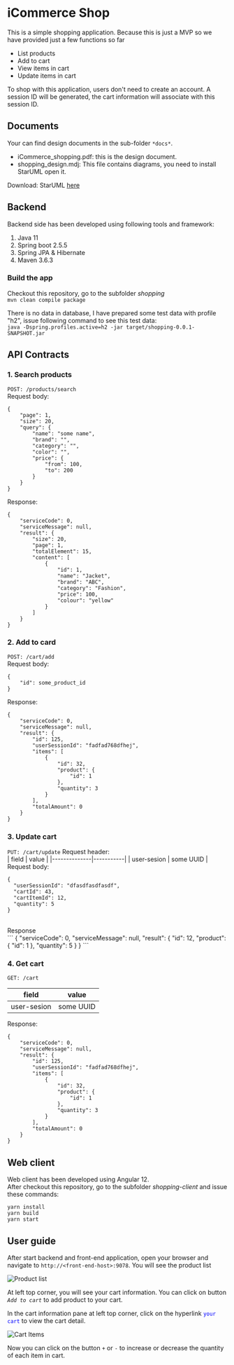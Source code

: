 # iCommerce Shop
This is a simple shopping application. Because this is just a MVP so we have provided just a few functions so far
- List products 
- Add to cart
- View items in cart
- Update items in cart

To shop with this application, users don't need to create an account. A session ID will be generated, the cart information will associate with this session ID.

## Documents
Your can find design documents in the sub-folder ```*docs*```.
- iCommerce_shopping.pdf: this is the design document.
- shopping_design.mdj: This file contains diagrams, you need to install StarUML open it.

Download: StarUML [here](https://staruml.io)

## Backend
Backend side has been developed using following tools and framework:
1. Java 11
2. Spring boot 2.5.5
3. Spring JPA & Hibernate
4. Maven 3.6.3

### Build the app
Checkout this repository, go to the subfolder *shopping* <br/>
```mvn clean compile package```

There is no data in database, I have prepared some test data with profile "h2", issue following command to see this test data: <br/>
```java -Dspring.profiles.active=h2 -jar target/shopping-0.0.1-SNAPSHOT.jar```

## API Contracts
### 1. Search products <br/>
```POST: /products/search``` <br>
Request body:
```
{
	"page": 1,
	"size": 20,
	"query": {
		"name": "some name",
		"brand": "",
		"category": "",
		"color": "",
		"price": {
			"from": 100,
			"to": 200
		}
	}
}
```
Response:
```
{
	"serviceCode": 0,
	"serviceMessage": null,
	"result": {
		"size": 20,
		"page": 1,
		"totalElement": 15,
		"content": [
			{
				"id": 1,
				"name": "Jacket",
				"brand": "ABC",
				"category": "Fashion",
				"price": 100,
				"colour": "yellow"
			}
		]
	}
}
```

### 2. Add to card
```POST: /cart/add```<br/>
Request body:
```
{
	"id": some_product_id
}
```
Response:
```
{
	"serviceCode": 0,
	"serviceMessage": null,
	"result": {
		"id": 125,
		"userSessionId": "fadfad768dfhej",
		"items": [
			{
				"id": 32,
				"product": {
					"id": 1
				},
				"quantity": 3
			}
		],
		"totalAmount": 0
	}
}
```
### 3. Update cart
```PUT: /cart/update```
Request header:  <br/>
| field        | value     |
|--------------|-----------|
| user-sesion  | some UUID |
<br/>
Request body:  <br/>
```
{
  "userSessionId": "dfasdfasdfasdf",
  "cartId": 43,
  "cartItemId": 12,
  "quantity": 5
}
```
<br/>
Response <br/>
```
{
  "serviceCode": 0,
  "serviceMessage": null,
  "result": {
	"id": 12,
	"product": {
		"id": 1
	},
	"quantity": 5
  }
}
```

### 4. Get cart
```GET: /cart``` <br/>

| field        | value     |
|--------------|-----------|
| user-sesion  | some UUID |


Response: <br/>
```
{
	"serviceCode": 0,
	"serviceMessage": null,
	"result": {
		"id": 125,
		"userSessionId": "fadfad768dfhej",
		"items": [
			{
				"id": 32,
				"product": {
					"id": 1
				},
				"quantity": 3
			}
		],
		"totalAmount": 0
	}
}
```
## Web client
Web client has been developed using Angular 12. <br/>
After checkout this repository, go to the subfolder *shopping-client* and issue these commands:

```yarn install```<br/>
```yarn build```<br/>
```yarn start```<br/>

## User guide
After start backend and front-end application, open your browser and navigate to ```http://<front-end-host>:9078```. You will see the product list

![Product list](https://github.com/daoanhvu/iCommerce/blob/main/docs/ProductList.png?raw=true "Product list")

At left top corner, you will see your cart information. You can click on button *```Add to cart```* to add product to your cart.

In the cart information pane at left top corner, click on the hyperlink <span style="color:blue">```your cart```</span> to view the cart detail.

![Cart Items](https://github.com/daoanhvu/iCommerce/blob/main/docs/CartItemList.png?raw=true "Cart Items")

Now you can click on the button `+` or `-` to increase or decrease the quantity of each item in cart.